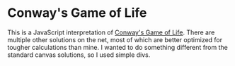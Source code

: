 # Conway's Game of Life

This is a JavaScript interpretation of [Conway's Game of Life](https://en.wikipedia.org/wiki/Conway%27s_Game_of_Life). There are multiple other solutions on the net, most of which are better optimized for tougher calculations than mine. I wanted to do something different from the standard canvas solutions, so I used simple divs.